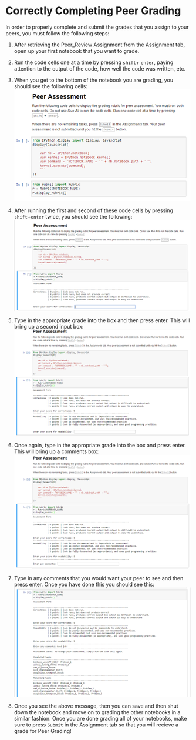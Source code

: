 # Correctly Completing Peer Grading

In order to properly complete and submit the grades that you assign to your peers, you must follow the following steps:
1.  After retrieving the Peer_Review Assignment from the Assignment tab, open up your first notebook that you want to grade.

2.  Run the code cells one at a time by pressing `shift`+ `enter`, paying attention to the output of the code, how well the code was written, etc.

3.  When you get to the bottom of the notebook you are grading, you should see the following cells:
![Starting assessment image](images/Start_peer_assess.png)

4.  After running the first and second of these code cells by pressing `shift`+`enter` twice, you should see the following:
![first answer](images/first_peer_assess_q.png)

5.  Type in the appropriate grade into the box and then press enter.  This will bring up a second input box:
![second answer](images/second_peer_assess_q.png)

6.  Once again, type in the appropriate grade into the box and press enter.  This will bring up a comments box:
![comments box](images/comments_peer_assess.png)

7.  Type in any comments that you would want your peer to see and then press enter.  Once you have done this you should see this:
![final feedback](images/final_peer_assess.png)

8.  Once you see the above message, then you can save and then shut down the notebook and move on to grading the other notebooks in a similar fashion.  Once you are done grading all of your notebooks, make sure to press `Submit` in the Assignment tab so that you will recieve a grade for Peer Grading!


